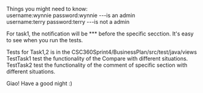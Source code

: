 Things you might need to know:  
username:wynnie password:wynnie ---is an admin  
username:terry password:terry ---is not a admin  

For task1, the notification will be *** before the specific secction.
It's easy to see when you run the tests.  

Tests for Task1,2 is in the CSC360Sprint4/BusinessPlan/src/test/java/views  
TestTask1 test the functionality of the Compare with different situations.
TestTask2 test the functionality of the comment of specific section with different situations.

Giao! Have a good night :)  
